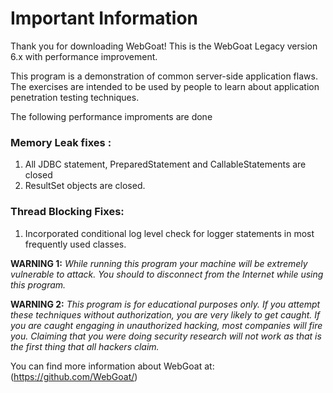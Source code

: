  

# Important Information

Thank you for downloading WebGoat!  This is the WebGoat Legacy version 6.x with performance improvement. 

This program is a demonstration of common server-side application flaws. The
exercises are intended to be used by people to learn about application
penetration testing techniques.

The following performance improments are done

<h3> Memory Leak fixes : </h3>

1. All JDBC statement, PreparedStatement and CallableStatements are closed 
2. ResultSet objects are closed.

<h3> Thread Blocking Fixes: </h3>

1. Incorporated conditional log level check for logger statements in most frequently used classes.
 

**WARNING 1:** *While running this program your machine will be extremely
vulnerable to attack. You should to disconnect from the Internet while using
this program.*

**WARNING 2:** *This program is for educational purposes only. If you attempt
these techniques without authorization, you are very likely to get caught. If
you are caught engaging in unauthorized hacking, most companies will fire you.
Claiming that you were doing security research will not work as that is the
first thing that all hackers claim.*

You can find more information about WebGoat at:
(https://github.com/WebGoat/)

 
